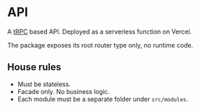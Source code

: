 # API

A [tRPC](https://trpc.io/) based API. Deployed as a serverless function on Vercel.

The package exposes its root router type only, no runtime code.

## House rules

- Must be stateless.
- Facade only. No business logic.
- Each module must be a separate folder under `src/modules`.

